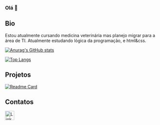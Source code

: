 ### Olá 👋

## Bio

Estou atualmente cursando medicina veterinária mas planejo migrar para a área de TI. Atualmente estudando lógica da programação, e html&css.

[![Anurag's GitHub stats](https://github-readme-stats.vercel.app/api?username=larifar&theme=cobalt)](https://github.com/anuraghazra/github-readme-stats)

[![Top Langs](https://github-readme-stats.vercel.app/api/top-langs/?username=larifar&layout=compact)](https://github.com/anuraghazra/github-readme-stats)

## Projetos
[![Readme Card](https://github-readme-stats.vercel.app/api/pin/?username=larifar&repo=larifar.github.io)](https://https://github.com/larifar/larifar.github.io)

## Contatos
[<img src='https://img.shields.io/badge/LinkedIn-0077B5?style=for-the-badge&logo=linkedin&logoColor=white' alt='Linkedin' height='30'>](https://www.linkedin.com/in/larissa-faria-silva-816692251/)
